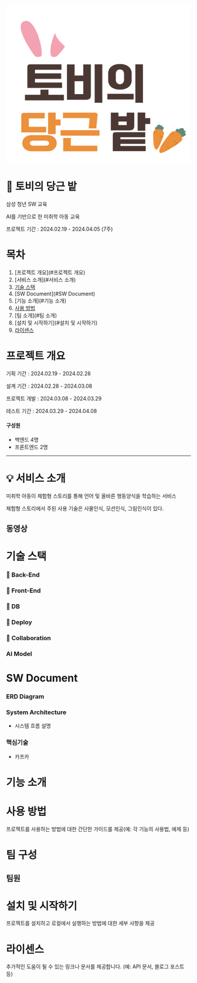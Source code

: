 <img src="./asset/logoImage.png" alt="예시 이미지" width="500" height="430">

# 🐇 토비의 당근 밭
삼성 청년 SW 교육

AI를 기반으로 한 미취학 아동 교육

프로젝트 기간 : 2024.02.19 - 2024.04.05 (7주)

# 목차
1. [프로젝트 개요](#프로젝트 개요)
2. [서비스 소개](#서비스 소개)
3. [기술 스택](#기술-스택)
4. [SW Document](#SW Document)
5. [기능 소개](#기능 소개)
6. [사용 방법](#기여하기)
7. [팀 소개](#팀 소개)
8. [설치 및 시작하기](#설치 및 시작하기)
9. [라이센스](#라이센스)

# 프로젝트 개요

기획 기간 : 2024.02.19 - 2024.02.28

설계 기간 : 2024.02.28 - 2024.03.08

프로젝트 개발 : 2024.03.08 - 2024.03.29

테스트 기간 : 2024.03.29 - 2024.04.08

#### 구성원
- 백엔드 4명
- 프론트엔드 2명

---

# 💡 서비스 소개
미취학 아동이 체험형 스토리를 통해 언어 및 올바른 행동양식을 학습하는 서비스

체험형 스토리에서 주된 사용 기술은 사물인식, 모션인식, 그림인식이 있다.

## 동영상

# 기술 스택

### :pushpin: Back-End

### :pushpin: Front-End

### :pushpin: DB

### :pushpin: Deploy

### :pushpin: Collaboration

### AI Model

# SW Document

### ERD Diagram

### System Architecture
- 시스템 흐름 설명

### 핵심기술
- 카프카

# 기능 소개

# 사용 방법
프로젝트를 사용하는 방법에 대한 간단한 가이드를 제공(예: 각 기능의 사용법, 예제 등)

# 팀 구성

## 팀원

# 설치 및 시작하기
프로젝트를 설치하고 로컬에서 실행하는 방법에 대한 세부 사항을 제공

# 라이센스
추가적인 도움이 될 수 있는 링크나 문서를 제공합니다. (예: API 문서, 블로그 포스트 등)
